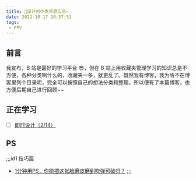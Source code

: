 ```yaml
---
title: 🎨设计创作类资源汇总~
date: 2022-10-17 20:37:51
tags: 
 - FPV
---
```


## 前言
我宣布，B 站是最好的学习平台 😎，但在 B 站上用收藏夹管理学习的知识总是不方便，各种分类啊什么的，收藏夹一多，就更乱了。既然我有博客，我为啥不在博客里列个目录呢，完全可以按照自己的想法分类和整理，所以便有了本篇博客，也方便后期自己进行回顾~~

## 正在学习
- [ ] [即时设计（2/14）](https://www.bilibili.com/video/BV1k34y1m7Ly)

## PS
;;;id1 技巧篇
* [1分钟用PS，你能把这张脸磨皮磨到吹弹可破吗？](https://www.bilibili.com/video/BV1ie4y1o7L6)
;;;
